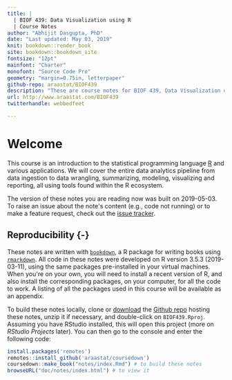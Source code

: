 ```yaml
--- 
title: |
  | BIOF 439: Data Visualization using R
  | Course Notes
author: "Abhijit Dasgupta, PhD"
date: "Last updated: May 03, 2019"
knit: bookdown::render_book
site: bookdown::bookdown_site
fontsize: "12pt"
mainfont: "Charter"
monofont: "Source Code Pro"
geometry: "margin=0.75in, letterpaper"
github-repo: araastat/BIOF439
description: "These are course notes for BIOF 439, Data Visualization using R"
url: http://www.araastat.com/BIOF439
twitterhandle: webbedfeet

---
```




# Welcome 

This course is an introduction to the statistical programming language 
[R](http://www.r-project.org) and various applications. We will cover the entire data analytics pipeline from data ingestion to data wrangling, summarizing, modeling, visualizing and reporting, all using tools found within the R ecosystem. 

The version of these notes you are reading now was built on 
2019-05-03. To raise an issue about the note's content (e.g., code not running) or to make a feature request, check out the 
[issue tracker](https://github.com/araastat/FSI_Book/issues).

## Reproducibility {-}

These notes are written with [`bookdown`](https://bookdown.org), a R package for writing books using [`rmarkdown`](https://rmarkdown.rstudio.com).
All code in these notes were developed on R version 3.5.3 (2019-03-11), using
the same packages pre-installed in your virtual machines. When you're on your
own, you will need to install a recent version of R, and also install the
corresponding packages, on your computer, for all the code to work. A listing of
all the packages used in this course will be available as an appendix.

To build these notes locally, clone or [download](https://github.com/araastat/BIOF439/archive/master.zip) the 
[Github repo](https://github.com/araastat/BIOF439) hosting these notes, unzip it if necessary, and double-click on `BIOF439.Rproj`. Assuming you have RStudio installed, this will open this project (more on _RStudio Projects_ later). You can then go to the console and enter the following code:


```r
install.packages('remotes')
remotes::install_github('araastat/coursedown')
coursedown::make_book("notes/index.Rmd") # to build these notes
browseURL("doc/notes/index.html") # to view it
```
